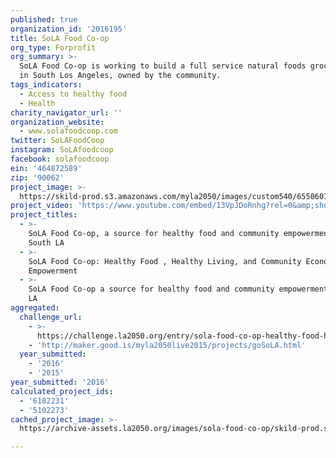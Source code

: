```yaml
---
published: true
organization_id: '2016195'
title: SoLA Food Co-op
org_type: Forprofit
org_summary: >-
  SoLA Food Co-op is working to build a full service natural foods grocery store
  in South Los Angeles, owned by the community.
tags_indicators:
  - Access to healthy food
  - Health
charity_navigator_url: ''
organization_website:
  - www.solafoodcoop.com
twitter: SoLAFoodCoop
instagram: SoLAfoodcoop
facebook: solafoodcoop
ein: '464872589'
zip: '90062'
project_image: >-
  https://skild-prod.s3.amazonaws.com/myla2050/images/custom540/6550607705741-team91.jpg
project_video: 'https://www.youtube.com/embed/13VpJDoRnhg?rel=0&amp;showinfo=0'
project_titles:
  - >-
    SoLA Food Co-op, a source for healthy food and community empowerment in
    South LA
  - >-
    SoLA Food Co-op: Healthy Food , Healthy Living, and Community Economic
    Empowerment
  - >-
    SoLA Food Co-op a source for healthy food and community empowerment in South
    LA
aggregated:
  challenge_url:
    - >-
      https://challenge.la2050.org/entry/sola-food-co-op-healthy-food-healthy-living-and-community-economic-empowerment
    - 'http://maker.good.is/myla2050live2015/projects/goSoLA.html'
  year_submitted:
    - '2016'
    - '2015'
year_submitted: '2016'
calculated_project_ids:
  - '6102231'
  - '5102273'
cached_project_image: >-
  https://archive-assets.la2050.org/images/sola-food-co-op/skild-prod.s3.amazonaws.com/myla2050/images/custom540/6550607705741-team91.jpg

---
```

